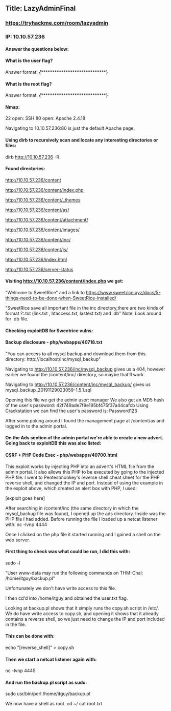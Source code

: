 ## Title: LazyAdminFinal
### https://tryhackme.com/room/lazyadmin
### IP: 10.10.57.236

#### Answer the questions below:

#### What is the user flag?
Answer format: ***{********************************}

#### What is the root flag?
Answer format: ***{********************************}


#### Nmap:

22 open: SSH
80 open: Apache 2.4.18

Navigating to 10.10.57.236:80 is just the default Apache page.

#### Using dirb to recursively scan and locate any interesting directories or files:

dirb http://10.10.57.236 -R

#### Found directories:

http://10.10.57.236/content

  http://10.10.57.236/content/index.php
  
  http://10.10.57.236/content/_themes
  
  http://10.10.57.236/content/as/
  
  http://10.10.57.236/content/attachment/
  
  http://10.10.57.236/content/images/
  
  http://10.10.57.236/content/inc/
  
  http://10.10.57.236/content/js/
  
http://10.10.57.236/index.html

http://10.10.57.236/server-status

#### Visiting http://10.10.57.236/content/index.php we get:

"Welcome to SweetRice" and a link to https://www.sweetrice.xyz/docs/5-things-need-to-be-done-when-SweetRice-installed/

"SweetRice save all important file in the inc directory,there are two kinds of format ?:.txt (link.txt , htaccess.txt, lastest.txt) and .db"
Note: Look around for .db file.
  
#### Checking exploitDB for Sweetrice vulns:

#### Backup disclosure - php/webapps/40718.txt
"You can access to all mysql backup and download them from this directory: http://localhost/inc/mysql_backup"

Navigating to http://10.10.57.236/inc/mysql_backup gives us a 404, however earlier we found the /content/inc/ directory, so maybe that'll work.

Navigating to http://10.10.57.236/content/inc/mysql_backup/ gives us mysql_backup_20191129023059-1.5.1.sql

Opening this file we get the admin user: manager
We also get an MD5 hash of the user's password: 42f749ade7f9e195bf475f37a44cafcb
Using Crackstation we can find the user's password is: Password123

After some poking around I found the management page at /content/as and logged in to the admin portal.

#### On the Ads section of the admin portal we're able to create a new advert. Going back to exploitDB this was also listed:

#### CSRF + PHP Code Exec - php/webapps/40700.html
This exploit works by injecting PHP into an advert's HTML file from the admin portal. It also allows this PHP to be executed by going to the injected PHP file.
I went to Pentestmonkey's reverse shell cheat sheet for the PHP reverse shell, and changed the IP and port.
Instead of using the example in the exploit above, which created an alert box with PHP, I used:
<html>
<body>
[exploit goes here]
</body>
</html>

After searching in /content/inc (the same directory in which the mysql_backup file was found), I opened up the ads directory.
Inside was the PHP file I had added.
Before running the file I loaded up a netcat listener with:
nc -lvnp 4444

Once I clicked on the php file it started running and I gained a shell on the web server.

#### First thing to check was what could be run, I did this with:
sudo -l

"User www-data may run the following commands on THM-Chal:
  /home/itguy/backup.pl"
  
Unfortunately we don't have write access to this file.
 
I then cd'd into /home/itguy and obtained the user.txt flag.

Looking at backup.pl shows that it simply runs the copy.sh script in /etc/.
We do have write access to copy.sh, and opening it shows that it already contains a reverse shell, so we just need to change the IP and port included in the file.

#### This can be done with:
echo "[reverse_shell]" > copy.sh

#### Then we start a netcat listener again with:
nc -lvnp 4445

#### And run the backup.pl script as sudo:
sudo usr/bin/perl /home/itguy/backup.pl

We now have a shell as root.
cd ~/
cat root.txt
